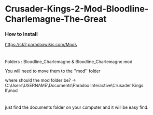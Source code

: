 # Crusader-Kings-2-Mod-Bloodline-Charlemagne-The-Great


### How to Install 
https://ck2.paradoxwikis.com/Mods
#
#
#
Folders : Bloodline_Charlemagne & Bloodline_Charlemagne.mod

You will need to move them to the ''mod'' folder

where should the mod folder be? -> C:\Users\USERNAME\Documents\Paradox Interactive\Crusader Kings II\mod
#
just find the documents folder on your computer and it will be easy find.
